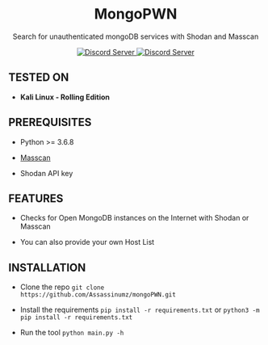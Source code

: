 <h1 align="center">MongoPWN</h1>

<p align="center">Search for unauthenticated mongoDB services with Shodan and Masscan</p>

<p align="center">
  <a href="https://python.org">
    <img src="https://img.shields.io/static/v1.svg?label=Python&message=3.6.8&color=blue&style=popout-square" alt="Discord Server">
  </a>
    
  <a href="https://discord.gg/3nfQadt">
    <img src="https://img.shields.io/discord/264666918034604032.svg?color=%237289DA&label=Discord&style=popout-square"                                                              alt="Discord Server">
  </a>
  </p>

## TESTED ON

*  **Kali Linux - Rolling Edition**

## PREREQUISITES

* Python >= 3.6.8

* [Masscan](https://github.com/robertdavidgraham/masscan)

* Shodan API key

## FEATURES

* Checks for Open MongoDB instances on the Internet with Shodan or Masscan

* You can also provide your own Host List


## INSTALLATION

* Clone the repo
`git clone https://github.com/Assassinumz/mongoPWN.git`

* Install the requirements
`pip install -r requirements.txt`
            or
`python3 -m pip install -r requirements.txt`

* Run the tool
`python main.py -h`



